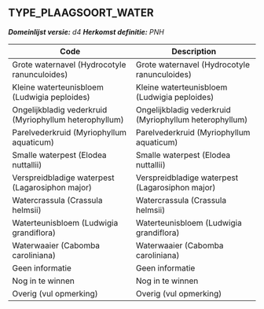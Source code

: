 ## TYPE_PLAAGSOORT_WATER

*__Domeinlijst versie:__ d4*
*__Herkomst definitie:__ PNH*

|__Code__ |__Description__	|
|	---	|	---	|
| Grote waternavel (Hydrocotyle ranunculoides) | Grote waternavel (Hydrocotyle ranunculoides) |
| Kleine waterteunisbloem (Ludwigia peploides) | Kleine waterteunisbloem (Ludwigia peploides) |
| Ongelijkbladig vederkruid (Myriophyllum heterophyllum) | Ongelijkbladig vederkruid (Myriophyllum heterophyllum) |
| Parelvederkruid (Myriophyllum aquaticum) | Parelvederkruid (Myriophyllum aquaticum) |
| Smalle waterpest (Elodea nuttallii) | Smalle waterpest (Elodea nuttallii) |
| Verspreidbladige waterpest (Lagarosiphon major) | Verspreidbladige waterpest (Lagarosiphon major) |
| Watercrassula (Crassula helmsii) | Watercrassula (Crassula helmsii) |
| Waterteunisbloem (Ludwigia grandiflora) | Waterteunisbloem (Ludwigia grandiflora) |
| Waterwaaier (Cabomba caroliniana) | Waterwaaier (Cabomba caroliniana) |
| Geen informatie | Geen informatie |
| Nog in te winnen | Nog in te winnen |
| Overig (vul opmerking) | Overig (vul opmerking) |